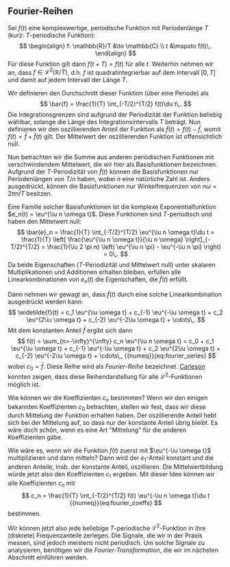## Fourier-Reihen

Sei $f(t)$ eine komplexwertige, periodische Funktion mit Periodenlänge $T$
(kurz: $T$-periodische Funktion):
$$
  \begin{align}
    f: \mathbb{R}/T &\to \mathbb{C} \\
    t &\mapsto f(t)\,.
  \end{align}
$$
Für diese Funktion gilt dann
$f(t+T) = f(t)$ für alle $t$. Weiterhin nehmen wir an, dass 
$f \in \mathcal{L}^2(\mathbb{R}/T)$, d.h. $f$ ist quadratintegrierbar
auf dem Intervall $[0,T]$ und damit auf jedem Intervall der Länge $T$.

Wir definieren den Durchschnitt dieser Funktion (über eine Periode) als
$$
  \bar{f} = \frac{1}{T} \int_{-T/2}^{T/2} f(t)\du t\,.
$$
Die Integrationsgrenzen sind aufgrund der Periodizität der Funktion
beliebig wählbar, solange die Länge des Integrationsintervalls $T$ beträgt.
Nun definieren wir den oszillierenden Anteil der Funktion als
$\widetilde{f}(t) = f(t) - \bar{f}$, womit $f(t) = \bar{f} + \widetilde{f}(t)$ gilt.
Der Mittelwert der oszillierenden Funktion ist offensichtlich null.

Nun betrachten wir die Summe aus anderen periodischen 
Funktionen mit verschwindendem Mittelwert, die wir hier
als Basisfunktionen bezeichnen. Aufgrund der $T$-Periodizität von 
$\widetilde{f}(t)$ können die Basisfunktionen nur Periodenlängen von $T/n$ haben,
wobei $n$ eine natürliche Zahl ist. Anders ausgedrückt, können die 
Basisfunktionen nur Winkelfrequenzen von $n\omega = 2\pi n/T$ besitzen.

Eine Familie solcher Basisfunktionen ist die komplexe Exponentialfunktion
$e_n(t) = \eu^{\iu n \omega t}$. Diese Funktionen sind $T$-periodisch und
haben den Mittelwert null:
$$
  \bar{e}_n 
  = \frac{1}{T} \int_{-T/2}^{T/2} \eu^{\iu n \omega t}\du t
  = \frac{1}{T} \left[ \frac{\eu^{\iu n \omega t}}{\iu n \omega} \right]_{-T/2}^{T/2}
  = \frac{1}{\iu 2 \pi n} \left( \eu^{\iu n \pi} - \eu^{-\iu n \pi} \right)
  = 0\,.
$$
Da beide Eigenschaften ($T$-Periodizität und Mittelwert null) unter 
skalaren Multiplikationen und Additionen erhalten bleiben, erfüllen alle
Linearkombinationen von $e_n(t)$ die Eigenschaften, die $\widetilde{f}(t)$
erfüllt. 

Dann nehmen wir gewagt an, dass $\widetilde{f}(t)$ durch eine solche
Linearkombination ausgedrückt werden kann:
$$
  \widetilde{f}(t) = c_1 \eu^{\iu \omega t} + c_{-1} \eu^{-\iu \omega t} + c_2 \eu^{2\iu \omega t} + c_{-2} \eu^{-2\iu \omega t} + \cdots\,.
$$
Mit dem konstanten Anteil $\bar{f}$ ergibt sich dann
$$
  f(t) = \sum_{n=-\infty}^{\infty} c_n \eu^{\iu n \omega t}
  = c_0 + c_1 \eu^{\iu \omega t} + c_{-1} \eu^{-\iu \omega t} + c_2 \eu^{2\iu \omega t} + c_{-2} \eu^{-2\iu \omega t} + \cdots\,,
  {{numeq}}{eq:fourier_series}
$$
wobei $c_0 = \bar{f}$. Diese Reihe wird als *Fourier-Reihe* bezeichnet.
[Carleson](https://de.wikipedia.org/wiki/Satz_von_Carleson_und_Hunt)
konnten zeigen, dass diese Reihendarstellung für alle 
$\mathcal{L}^2$-Funktionen möglich ist.

Wie können wir die Koeffizienten $c_n$ bestimmen? Wenn wir den einigen 
bekannten Koeffizienten $c_0$ betrachten, stellen wir fest, dass wir diese
durch Mittelung der Funktion erhalten haben. Der oszillierende Anteil
hebt sich bei der Mittelung auf, so dass nur der konstante Anteil übrig 
bleibt. Es wäre doch schön, wenn es eine Art "Mittelung" für die anderen
Koeffizienten gäbe. 

Wie wäre es, wenn wir die Funktion $f(t)$ zuerst mit $\eu^{-\iu \omega t}$ 
multiplizieren und dann mitteln? Dann wird der $e_1$-Anteil konstant und die 
anderen Anteile, insb. der konstante Anteil, oszillieren. Die Mittelwertbildung 
würde jetzt also den Koeffizienten $c_1$ ergeben. Mit dieser Idee können wir 
alle Koeffizienten $c_n$ mit
$$
  c_n = \frac{1}{T} \int_{-T/2}^{T/2} f(t) \eu^{-\iu n \omega t}\du t
  {{numeq}}{eq:fourier_coeffs}
$$
bestimmen.

Wir können jetzt also jede beliebige $T$-periodische $\mathcal{L}^2$-Funktion
in ihre (diskrete) Frequenzanteile zerlegen. Die Signale, die wir in der
Praxis messen, sind jedoch meistens nicht periodisch. Um solche Signale
zu analysieren, benötigen wir die *Fourier-Transformation*, die wir im
nächsten Abschnitt einführen werden.

